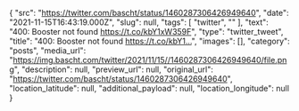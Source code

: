 {
  "src": "https://twitter.com/bascht/status/1460287306426949640",
  "date": "2021-11-15T16:43:19.000Z",
  "slug": null,
  "tags": [
    "twitter",
    ""
  ],
  "text": "400: Booster not found https://t.co/kbY1xW359F",
  "type": "twitter_tweet",
  "title": "400: Booster not found https://t.co/kbY1…",
  "images": [],
  "category": "posts",
  "media_url": "https://img.bascht.com/twitter/2021/11/15//1460287306426949640/file.png",
  "description": null,
  "preview_url": null,
  "original_url": "https://twitter.com/bascht/status/1460287306426949640",
  "location_latitude": null,
  "additional_payload": null,
  "location_longitude": null
}